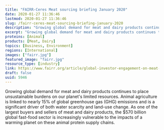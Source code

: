 ```yaml
---
title: "FAIRR-Ceres Meat sourcing briefing January 2020"
date: 2020-01-27 11:36:46
lastmod: 2020-01-27 11:36:46
slug: /fairr-ceres-meat-sourcing-briefing-january-2020
description: "Growing global demand for meat and dairy products continues to place unsustainable burdens on our planet’s limited resources. Animal agriculture is linked to nearly 15% of global greenhouse gas (GHG) emissions and is a significant driver of both water scarcity and land-use change. As one of the largest buyers and sellers of meat and dairy products, the $570 billion global fast-food sector is increasingly vulnerable to the impacts of a warming planet on these animal protein supply chains."
excerpt: "Growing global demand for meat and dairy products continues to place unsustainable burdens on our planet’s limited resources. Animal agriculture is linked to nearly 15% of global greenhouse gas (GHG) emissions and is a significant driver of both water scarcity and land-use change. As one of the largest buyers and sellers of meat and dairy products, the $570 billion global fast-food sector is increasingly vulnerable to the impacts of a warming planet on these animal protein supply chains."
proteins: [Animal]
products: [Meat, Dairy]
topics: [Business, Environment]
regions: [International]
images: ["fairr.jpg"]
featured_image: "fairr.jpg"
resource_type: [industry]
link: https://www.fairr.org/article/global-investor-engagement-on-meat-sourcing/
draft: false
uuid: 5946
---
```

Growing global demand for meat and dairy products continues to place
unsustainable burdens on our planet's limited resources. Animal
agriculture is linked to nearly 15% of global greenhouse gas (GHG)
emissions and is a significant driver of both water scarcity and
land-use change. As one of the largest buyers and sellers of meat and
dairy products, the \$570 billion global fast-food sector is
increasingly vulnerable to the impacts of a warming planet on these
animal protein supply chains.
